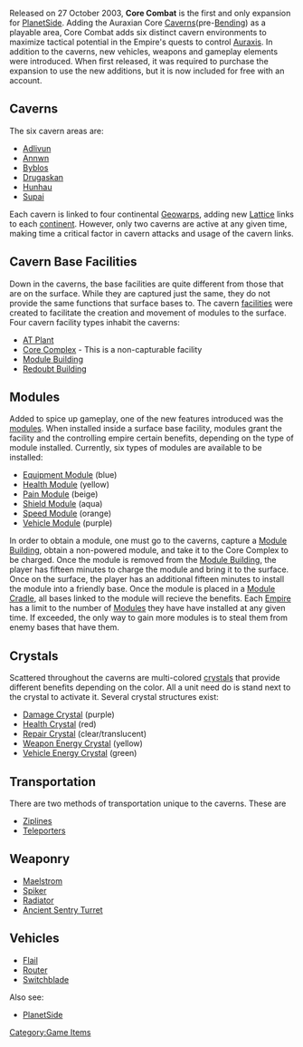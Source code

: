 Released on 27 October 2003, **Core Combat** is the first and only
expansion for [PlanetSide](/PlanetSide "wikilink"). Adding the Auraxian
Core
[Caverns](/Caverns "wikilink")(pre-[Bending](/The_Bending "wikilink")) as
a playable area, Core Combat adds six distinct cavern environments to
maximize tactical potential in the Empire's quests to control
[Auraxis](/Auraxis "wikilink"). In addition to the caverns, new vehicles,
weapons and gameplay elements were introduced. When first released, it
was required to purchase the expansion to use the new additions, but it
is now included for free with an account.

## Caverns

The six cavern areas are:

- [Adlivun](/Adlivun "wikilink")
- [Annwn](/Annwn "wikilink")
- [Byblos](/Byblos "wikilink")
- [Drugaskan](/Drugaskan "wikilink")
- [Hunhau](/Hunhau "wikilink")
- [Supai](/Supai "wikilink")

Each cavern is linked to four continental
[Geowarps](/Geowarp "wikilink"), adding new [Lattice](/Lattice "wikilink")
links to each [continent](/continent "wikilink"). However, only two
caverns are active at any given time, making time a critical factor in
cavern attacks and usage of the cavern links.

## Cavern Base Facilities

Down in the caverns, the base facilities are quite different from those
that are on the surface. While they are captured just the same, they do
not provide the same functions that surface bases to. The cavern
[facilities](/facilities "wikilink") were created to facilitate the
creation and movement of modules to the surface. Four cavern facility
types inhabit the caverns:

- [AT Plant](/AT_Plant "wikilink")
- [Core Complex](/Core_Complex "wikilink") - This is a non-capturable
  facility
- [Module Building](/Module_Building "wikilink")
- [Redoubt Building](/Redoubt_Building "wikilink")

## Modules

Added to spice up gameplay, one of the new features introduced was the
[modules](/modules "wikilink"). When installed inside a surface base
facility, modules grant the facility and the controlling empire certain
benefits, depending on the type of module installed. Currently, six
types of modules are available to be installed:

- [Equipment Module](/Equipment_Module "wikilink") (blue)
- [Health Module](/Health_Module "wikilink") (yellow)
- [Pain Module](/Pain_Module "wikilink") (beige)
- [Shield Module](/Shield_Module "wikilink") (aqua)
- [Speed Module](/Speed_Module "wikilink") (orange)
- [Vehicle Module](/Vehicle_Module "wikilink") (purple)

In order to obtain a module, one must go to the caverns, capture a
[Module Building](/Module_Building "wikilink"), obtain a non-powered
module, and take it to the Core Complex to be charged. Once the module
is removed from the [Module Building](/Module_Building "wikilink"), the
player has fifteen minutes to charge the module and bring it to the
surface. Once on the surface, the player has an additional fifteen
minutes to install the module into a friendly base. Once the module is
placed in a [Module Cradle](/Module_Cradle "wikilink"), all bases linked
to the module will recieve the benefits. Each
[Empire](/Empire "wikilink") has a limit to the number of
[Modules](/Modules "wikilink") they have have installed at any given
time. If exceeded, the only way to gain more modules is to steal them
from enemy bases that have them.

## Crystals

Scattered throughout the caverns are multi-colored
[crystals](/crystal "wikilink") that provide different benefits depending
on the color. All a unit need do is stand next to the crystal to
activate it. Several crystal structures exist:

- [Damage Crystal](/Damage_Crystal "wikilink") (purple)
- [Health Crystal](/Health_Crystal "wikilink") (red)
- [Repair Crystal](/Repair_Crystal "wikilink") (clear/translucent)
- [Weapon Energy Crystal](/Weapon_Energy_Crystal "wikilink") (yellow)
- [Vehicle Energy Crystal](/Vehicle_Energy_Crystal "wikilink") (green)

## Transportation

There are two methods of transportation unique to the caverns. These are

- [Ziplines](/Zipline "wikilink")
- [Teleporters](/Teleporter "wikilink")

## Weaponry

- [Maelstrom](/Maelstrom "wikilink")
- [Spiker](/Spiker "wikilink")
- [Radiator](/Radiator "wikilink")
- [Ancient Sentry Turret](/Ancient_Sentry_Turret "wikilink")

## Vehicles

- [Flail](/Flail "wikilink")
- [Router](/Router "wikilink")
- [Switchblade](/Switchblade "wikilink")

Also see:

- [PlanetSide](/PlanetSide "wikilink")

[Category:Game Items](/Category:Game_Items "wikilink")
